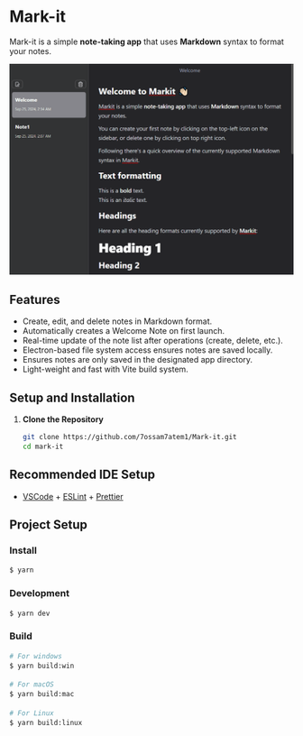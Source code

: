 # Mark-it

Mark-it is a simple **note-taking app** that uses **Markdown** syntax to format your notes.

<div style="text-align: center;">
    <img src="./resources/Animation.gif" alt="github.gif" width="600"/>
</div>

## Features

- Create, edit, and delete notes in Markdown format.
- Automatically creates a Welcome Note on first launch.
- Real-time update of the note list after operations (create, delete, etc.).
- Electron-based file system access ensures notes are saved locally.
- Ensures notes are only saved in the designated app directory.
- Light-weight and fast with Vite build system.

## Setup and Installation

1. **Clone the Repository**

   ```bash
   git clone https://github.com/7ossam7atem1/Mark-it.git
   cd mark-it
   ```

## Recommended IDE Setup

- [VSCode](https://code.visualstudio.com/) + [ESLint](https://marketplace.visualstudio.com/items?itemName=dbaeumer.vscode-eslint) + [Prettier](https://marketplace.visualstudio.com/items?itemName=esbenp.prettier-vscode)

## Project Setup

### Install

```bash
$ yarn
```

### Development

```bash
$ yarn dev
```

### Build

```bash
# For windows
$ yarn build:win

# For macOS
$ yarn build:mac

# For Linux
$ yarn build:linux
```
